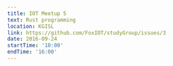 ```yaml
---
title: IOT Meetup 5
text: Rust programming
location: KGISL
link: https://github.com/FoxIOT/studyGroup/issues/3
date: 2016-09-24
startTime: '10:00'
endTime: '16:00'
---
```

